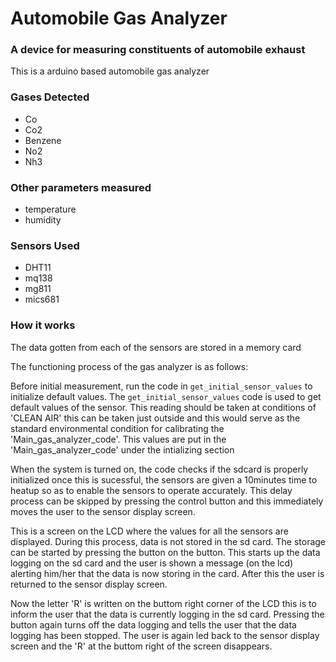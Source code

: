 # Automobile Gas Analyzer

### A device for measuring constituents of automobile exhaust

This is a arduino based automobile gas analyzer

### Gases Detected

- Co
- Co2
- Benzene
- No2
- Nh3

### Other parameters measured

- temperature
- humidity

### Sensors Used

- DHT11
- mq138
- mg811
- mics681

### How it works

The data gotten from each of the sensors are stored in a memory card

The functioning process of the gas analyzer is as follows:

Before initial measurement, run the code in `get_initial_sensor_values` to initialize default values. The `get_initial_sensor_values` code is used to get default values of the sensor. This reading should be taken at conditions of 'CLEAN AIR' this can be taken just outside and this would serve as the standard environmental condition for calibrating the 'Main_gas_analyzer_code'. This values are put in the 'Main_gas_analyzer_code' under the intializing section

When the system is turned on, the code checks if the sdcard is properly initialized once this is sucessful, the sensors are given a 10minutes time to heatup so as to enable the sensors to operate accurately. This delay process can be skipped by pressing the control button and this immediately moves the user to the sensor display screen.

This is a screen on the LCD where the values for all the sensors are displayed. During this process, data is not stored in the sd card. The storage can be started by pressing the button on the button. This starts up the data logging on the sd card and the user is shown a message (on the lcd) alerting him/her that the data is now storing in the card. After this the user is returned to the sensor display screen.

Now the letter 'R' is written on the buttom right corner of the LCD this is to inform the user that the data is currently logging in the sd card.
Pressing the button again turns off the data logging and tells the user that the data logging has been stopped. The user is again led back to the sensor display screen and the 'R' at the buttom right of the screen disappears.
